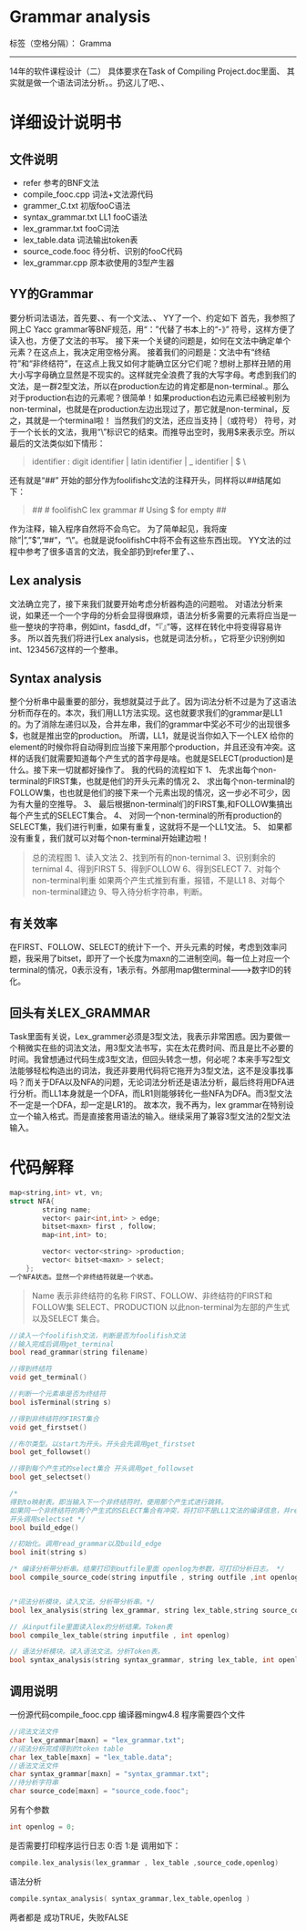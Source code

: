 # Grammar analysis 

标签（空格分隔）： Gramma

---

14年的软件课程设计（二）
具体要求在Task of  Compiling Project.doc里面、
其实就是做一个语法词法分析。。扔这儿了吧、、

# 详细设计说明书

## 文件说明
* refer 参考的BNF文法
* compile_fooc.cpp 词法+文法源代码
* grammer_C.txt 初版fooC语法
* syntax_grammar.txt  LL1 fooC语法
* lex_grammar.txt  fooC词法
* lex_table.data  词法输出token表
* source_code.fooc 待分析、识别的fooC代码
* lex_grammar.cpp 原本欲使用的3型产生器

## YY的Grammar
要分析词法语法，首先要、、有一个文法、、
YY了一个、约定如下
首先，我参照了网上C Yacc grammar等BNF规范，用“：”代替了书本上的“-》”
符号，这样方便了读入也，方便了文法的书写。
接下来一个关键的问题是，如何在文法中确定单个元素？在这点上，我决定用空格分离。
接着我们的问题是：文法中有“终结符”和“非终结符”，在这点上我又如何才能确立区分它们呢？想树上那样丑陋的用大小写字母确立显然是不现实的。这样就完全浪费了我的大写字母。考虑到我们的文法，是一群2型文法，所以在production左边的肯定都是non-terminal.。那么对于production右边的元素呢？很简单！如果production右边元素已经被判别为non-terminal，也就是在production左边出现过了，那它就是non-terminal，反之，其就是一个terminal啦！
当然我们的文法，还应当支持 |（或符号） 符号，对于一个长长的文法，我用“\”标识它的结束。而推导出空时，我用$来表示空。所以最后的文法类似如下情形：

> identifier 
>	: digit identifier
>	| latin identifier
>	| _ identifier
>	| $
>	\

还有就是“##” 开始的部分作为foolifishc文法的注释开头，同样将以##结尾如下：

> *##*
> *#*	foolifishC lex grammar 
> *#*	Using $ for empty
> *##*

作为注释，输入程序自然将不会鸟它。
为了简单起见，我将废除”|”,”$”,”##”，“\”。也就是说foolifishC中将不会有这些东西出现。
YY文法的过程中参考了很多语言的文法，我全部扔到refer里了、、

## Lex analysis
文法确立完了，接下来我们就要开始考虑分析器构造的问题啦。
对语法分析来说，如果还一个一个字母的分析会显得很麻烦，语法分析多需要的元素将应当是一些一整块的字符串，例如int，fasdd_df，“『』”等，这样在转化中将变得容易许多。
所以首先我们将进行Lex analysis，也就是词法分析。，它将至少识别例如int、1234567这样的一个整串。

## Syntax analysis
整个分析串中最重要的部分，我想就莫过于此了。因为词法分析不过是为了这语法分析而存在的。本次，我们用LL1方法实现。这也就要求我们的grammar是LL1的。为了消除左递归以及，合并左串，我们的grammar中奖必不可少的出现很多$，也就是推出空的production。
所谓，LL1，就是说当你如入下一个LEX 给你的element的时候你将自动得到应当接下来用那个production，并且还没有冲突。这样的话我们就需要知道每个产生式的首字母是啥。也就是SELECT(production)是什么。接下来一切就都好操作了。
我的代码的流程如下
1、 先求出每个non-terminal的FIRST集，也就是他们的开头元素的情况
2、 求出每个non-terminal的FOLLOW集，也也就是他们的接下来一个元素出现的情况，这一步必不可少，因为有大量的空推导。
3、 最后根据non-terminal们的FIRST集,和FOLLOW集搞出每个产生式的SELECT集合。
4、 对同一个non-terminal的所有production的SELECT集，我们进行判重，如果有重复，这就将不是一个LL1文法。
5、 如果都没有重复，我们就可以对每个non-terminal开始建边啦！

> 总的流程图
1、读入文法
2、找到所有的non-ternimal
3、识别剩余的ternimal
4、得到FIRST
5、得到FOLLOW
6、得到SELECT
7、对每个non-terminal判重
如果两个产生式推到有重，报错，不是LL1
8、对每个non-terminal建边
9、导入待分析字符串，判断。


## 有关效率
在FIRST、FOLLOW、SELECT的统计下一个、开头元素的时候，考虑到效率问题，我采用了bitset<maxn>，即开了一个长度为maxn的二进制空间。每一位上对应一个terminal的情况，0表示没有，1表示有。外部用map做terminal--->数字ID的转化。

## 回头有关LEX_GRAMMAR
Task里面有关说，Lex_grammer必须是3型文法，我表示非常困惑。因为要做一个稍微实在些的词法文法，用3型文法书写，实在太花费时间、而且是比不必要的时间。我曾想通过代码生成3型文法，但回头转念一想，何必呢？本来手写2型文法能够轻松构造出的词法，我还非要用代码将它拖开为3型文法，这不是没事找事吗？而关于DFA以及NFA的问题，无论词法分析还是语法分析，最后终将用DFA进行分析。而LL1本身就是一个DFA，而LR1则能够转化一些NFA为DFA。而3型文法不一定是一个DFA，却一定是LR1的。
故本次，我不再为，lex grammar在特别设立一个输入格式。而是直接套用语法的输入。继续采用了兼容3型文法的2型文法输入。

# 代码解释

```cpp
map<string,int> vt, vn;
struct NFA{
		string name;
		vector< pair<int,int> > edge;
		bitset<maxn> first , follow;
		map<int,int> to;

		vector< vector<string> >production;
		vector< bitset<maxn> > select;
	};
一个NFA状态。显然一个非终结符就是一个状态。
```

>Name 表示非终结符的名称
FIRST、FOLLOW、非终结符的FIRST和FOLLOW集
SELECT、PRODUCTION 以此non-terminal为左部的产生式以及SELECT 集合。

```c++
//读入一个foolifish文法，判断是否为foolifish文法
//输入完成后调用get_terminal
bool read_grammar(string filename)

//得到终结符
void get_terminal() 

//判断一个元素串是否为终结符
bool isTerminal(string s) 

//得到非终结符的FIRST集合
void get_firstset() 

//布尔类型。以start为开头。开头会先调用get_firstset
bool get_followset()

//得到每个产生式的select集合 开头调用get_followset
bool get_selectset() 

/*
得到to映射表。即当输入下一个非终结符时，使用那个产生式进行跳转。
如果同一个非终结符的两个产生式的SELECT集合有冲突，将打印不是LL1文法的编译信息，并return fales
开头调用selectset */
bool build_edge()

//初始化。调用read_grammar以及build_edge
bool init(string s)

/* 编译分析带分析串。结果打印到outfile里面 openlog为参数，可打印分析日志。 */
bool compile_source_code(string inputfile , string outfile ,int openlog)


/*词法分析模块，读入文法。分析带分析串。*/
bool lex_analysis(string lex_grammar, string lex_table,string source_code, int openlog)

// 从inputfile里面读入lex的分析结果。Token表
bool compile_lex_table(string inputfile , int openlog)

// 语法分析模块。读入语法文法。分析Token表。
bool syntax_analysis(string syntax_grammar, string lex_table, int openlog)

```

## 调用说明

一份源代码compile_fooc.cpp
编译器mingw4.8
程序需要四个文件

```cpp
//词法文法文件
char lex_grammar[maxn] = "lex_grammar.txt";
//词法分析完成得到的token table
char lex_table[maxn] = "lex_table.data";
//语法文法文件
char syntax_grammar[maxn] = "syntax_grammar.txt";
//待分析字符串
char source_code[maxn] = "source_code.fooc";
```

另有个参数
```cpp
int openlog = 0;
```
是否需要打印程序运行日志 0:否 1:是
调用如下：
```cpp
compile.lex_analysis(lex_grammar , lex_table ,source_code,openlog)
```

语法分析

```cpp
compile.syntax_analysis( syntax_grammar,lex_table,openlog )
```
两者都是 成功TRUE，失败FALSE
